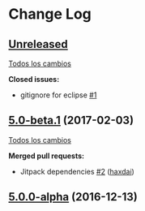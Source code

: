 # Change Log

## [Unreleased](https://github.com/SemanticWebBuilder/SWBTOWB3Compatibility/tree/HEAD)

[Todos los cambios](https://github.com/SemanticWebBuilder/SWBTOWB3Compatibility/compare/5.0-beta.1...HEAD)

**Closed issues:**

- gitignore for eclipse [\#1](https://github.com/SemanticWebBuilder/SWBTOWB3Compatibility/issues/1)

## [5.0-beta.1](https://github.com/SemanticWebBuilder/SWBTOWB3Compatibility/tree/5.0-beta.1) (2017-02-03)
[Todos los cambios](https://github.com/SemanticWebBuilder/SWBTOWB3Compatibility/compare/5.0.0-alpha...5.0-beta.1)

**Merged pull requests:**

- Jitpack dependencies [\#2](https://github.com/SemanticWebBuilder/SWBTOWB3Compatibility/pull/2) ([haxdai](https://github.com/haxdai))

## [5.0.0-alpha](https://github.com/SemanticWebBuilder/SWBTOWB3Compatibility/tree/5.0.0-alpha) (2016-12-13)
